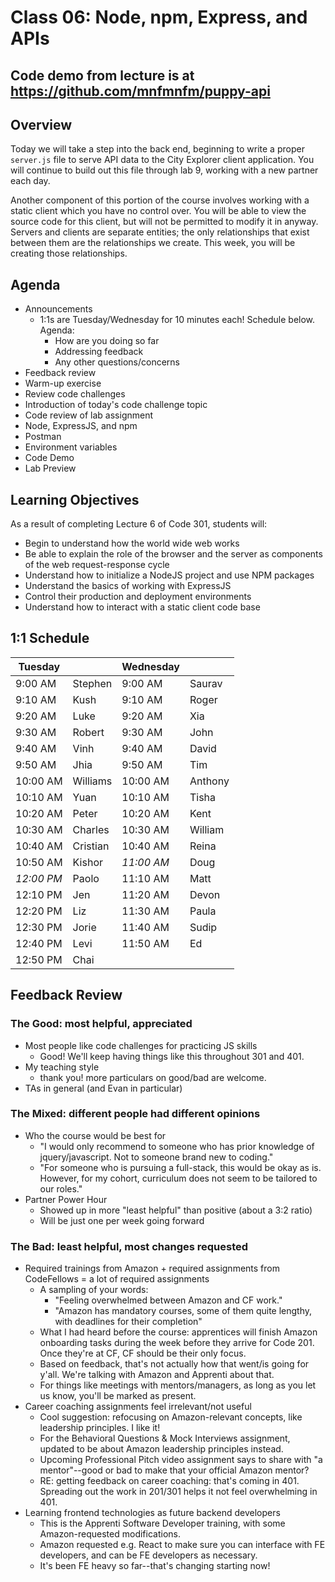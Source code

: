 # Class 06: Node, npm, Express, and APIs

## Code demo from lecture is at https://github.com/mnfmnfm/puppy-api

## Overview

Today we will take a step into the back end, beginning to write a proper `server.js` file to serve API data to the City Explorer client application. You will continue to build out this file through lab 9, working with a new partner each day.

Another component of this portion of the course involves working with a static client which you have no control over. You will be able to view the source code for this client, but will not be permitted to modify it in anyway. Servers and clients are separate entities; the only relationships that exist between them are the relationships we create. This week, you will be creating those relationships.

## Agenda

- Announcements
    - 1:1s are Tuesday/Wednesday for 10 minutes each! Schedule below. Agenda:
        - How are you doing so far
        - Addressing feedback
        - Any other questions/concerns
- Feedback review
- Warm-up exercise
- Review code challenges
- Introduction of today's code challenge topic
- Code review of lab assignment
- Node, ExpressJS, and npm
- Postman
- Environment variables
- Code Demo
- Lab Preview

## Learning Objectives

As a result of completing Lecture 6 of Code 301, students will:
- Begin to understand how the world wide web works
- Be able to explain the role of the browser and the server as components of the web request-response cycle
- Understand how to initialize a NodeJS project and use NPM packages
- Understand the basics of working with ExpressJS
- Control their production and deployment environments
- Understand how to interact with a static client code base


## 1:1 Schedule

|Tuesday| |Wednesday| |
|-|-|-|-|
|9:00 AM|Stephen|9:00 AM|Saurav|
|9:10 AM|Kush|9:10 AM|Roger|
|9:20 AM|Luke|9:20 AM|Xia|
|9:30 AM|Robert|9:30 AM|John|
|9:40 AM|Vinh|9:40 AM|David|
|9:50 AM|Jhia|9:50 AM|Tim|
|10:00 AM|Williams|10:00 AM|Anthony|
|10:10 AM|Yuan|10:10 AM|Tisha|
|10:20 AM|Peter|10:20 AM|Kent|
|10:30 AM|Charles|10:30 AM|William|
|10:40 AM|Cristian|10:40 AM|Reina|
|10:50 AM|Kishor| *11:00 AM* |Doug|
| *12:00 PM* |Paolo|11:10 AM|Matt|
|12:10 PM|Jen|11:20 AM|Devon|
|12:20 PM|Liz|11:30 AM|Paula|
|12:30 PM|Jorie|11:40 AM|Sudip|
|12:40 PM|Levi|11:50 AM|Ed|
|12:50 PM|Chai|

## Feedback Review

### The Good: most helpful, appreciated
- Most people like code challenges for practicing JS skills
    - Good! We'll keep having things like this throughout 301 and 401.
- My teaching style
    - thank you! more particulars on good/bad are welcome.
- TAs in general (and Evan in particular)


### The Mixed: different people had different opinions
- Who the course would be best for
    - "I would only recommend to someone who has prior knowledge of jquery/javascript. Not to someone brand new to coding."
    - "For someone who is pursuing a full-stack, this would be okay as is. However, for my cohort, curriculum does not seem to be tailored to our roles."
- Partner Power Hour
    - Showed up in more "least helpful" than positive (about a 3:2 ratio)
    - Will be just one per week going forward

### The Bad: least helpful, most changes requested
- Required trainings from Amazon + required assignments from CodeFellows = a lot of required assignments
    - A sampling of your words:
        - "Feeling overwhelmed between Amazon and CF work."
        - "Amazon has mandatory courses, some of them quite lengthy, with deadlines for their completion"
    - What I had heard before the course: apprentices will finish Amazon onboarding tasks during the week before they arrive for Code 201. Once they're at CF, CF should be their only focus.
    - Based on feedback, that's not actually how that went/is going for y'all. We're talking with Amazon and Apprenti about that.
    - For things like meetings with mentors/managers, as long as you let us know, you'll be marked as present.
- Career coaching assignments feel irrelevant/not useful
    - Cool suggestion: refocusing on Amazon-relevant concepts, like leadership principles. I like it!
    - For the Behavioral Questions & Mock Interviews assignment, updated to be about Amazon leadership principles instead.
    - Upcoming Professional Pitch video assignment says to share with "a mentor"--good or bad to make that your official Amazon mentor?
    - RE: getting feedback on career coaching: that's coming in 401. Spreading out the work in 201/301 helps it not feel overwhelming in 401.
- Learning frontend technologies as future backend developers
    - This is the Apprenti Software Developer training, with some Amazon-requested modifications.
    - Amazon requested e.g. React to make sure you can interface with FE developers, and can be FE developers as necessary.
    - It's been FE heavy so far--that's changing starting now!
